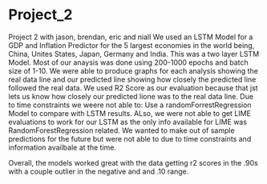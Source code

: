 # Project_2
Project 2 with jason, brendan, eric and niall
We used an LSTM Model for a GDP and Inflation Predictor for the 5 largest economies in the world being, China, Unites States, Japan, Germany and India.
This was a two layer LSTM Model.
Most of our anaysis was done using 200-1000 epochs and batch size of 1-10.
We were able to produce graphs for each analysis showing the real data line and our predicted line showing how closely the predicted line followed the real data. 
We used R2 Score as our evaluation because that jst lets us know how closely our predicted lione was to the real data line. 
Due to time constraints we weere not able to: Use a randomForrestRegression Model to compare with LSTM results. ALso, we were not able to get LIME evaluations to work for our LSTM as the only info available for LIME was RandomForestRegression related. 
We wanted to make out of sample predictions for the future but were not able to due to time constraints and information availbale at the time.

Overall, the models worked great with the data getting r2 scores in the .90s with a couple outlier in the negative and and .10 range. 
